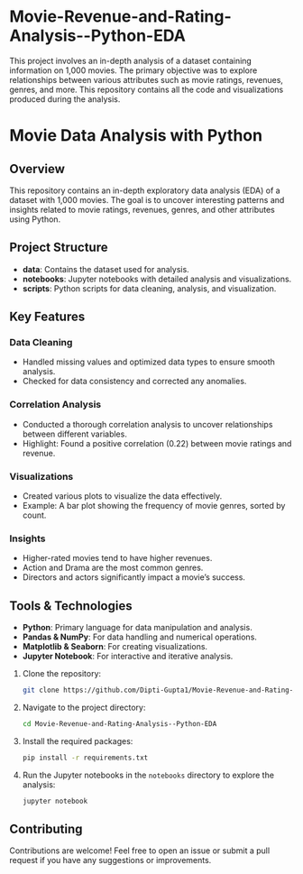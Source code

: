 # Movie-Revenue-and-Rating-Analysis--Python-EDA
This project involves an in-depth analysis of a dataset containing information on 1,000 movies. The primary objective was to explore relationships between various attributes such as movie ratings, revenues, genres, and more. This repository contains all the code and visualizations produced during the analysis.




# Movie Data Analysis with Python

## Overview

This repository contains an in-depth exploratory data analysis (EDA) of a dataset with 1,000 movies. The goal is to uncover interesting patterns and insights related to movie ratings, revenues, genres, and other attributes using Python.

## Project Structure

- **data**: Contains the dataset used for analysis.
- **notebooks**: Jupyter notebooks with detailed analysis and visualizations.
- **scripts**: Python scripts for data cleaning, analysis, and visualization.

## Key Features

### Data Cleaning
- Handled missing values and optimized data types to ensure smooth analysis.
- Checked for data consistency and corrected any anomalies.

### Correlation Analysis
- Conducted a thorough correlation analysis to uncover relationships between different variables.
- Highlight: Found a positive correlation (0.22) between movie ratings and revenue.

### Visualizations
- Created various plots to visualize the data effectively.
- Example: A bar plot showing the frequency of movie genres, sorted by count.

### Insights
- Higher-rated movies tend to have higher revenues.
- Action and Drama are the most common genres.
- Directors and actors significantly impact a movie’s success.

## Tools & Technologies
- **Python**: Primary language for data manipulation and analysis.
- **Pandas & NumPy**: For data handling and numerical operations.
- **Matplotlib & Seaborn**: For creating visualizations.
- **Jupyter Notebook**: For interactive and iterative analysis.

1. Clone the repository:
    ```bash
    git clone https://github.com/Dipti-Gupta1/Movie-Revenue-and-Rating-Analysis--Python-EDA.git
    ```
2. Navigate to the project directory:
    ```bash
    cd Movie-Revenue-and-Rating-Analysis--Python-EDA
    ```
3. Install the required packages:
    ```bash
    pip install -r requirements.txt
    ```
4. Run the Jupyter notebooks in the `notebooks` directory to explore the analysis:
    ```bash
    jupyter notebook
    ```

## Contributing

Contributions are welcome! Feel free to open an issue or submit a pull request if you have any suggestions or improvements.
